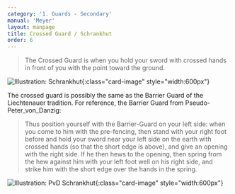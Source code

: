 ```yaml
---
category: '1. Guards - Secondary'
manual: 'Meyer'
layout: manpage
title: Crossed Guard / Schrankhut
order: 6
---
```


> The Crossed Guard is when you hold your sword with crossed hands in front of you with the point toward the ground.

![Illustration: Schrankhut](/manuals/meyer/images/guards/schrankhut-illustration.jpg){:class="card-image" style="width:600px"}

The crossed guard is possibly the same as the Barrier Guard of the Liechtenauer tradition. For reference, the Barrier Guard from Pseudo-Peter_von_Danzig:

> Thus position yourself with the Barrier-Guard on your left side: when you come to him with the pre-fencing, then stand with your right foot before and hold your sword near your left side on the earth with crossed hands (so that the short edge is above), and give an opening with the right side. If he then hews to the opening, then spring from the hew against him with your left foot well on his right side, and strike him with the short edge over the hands in the spring.

![Illustration: PvD Schrankhut](/manuals/meyer/images/guards/ppvd-barrier-illustration.jpg){:class="card-image" style="width:600px"}